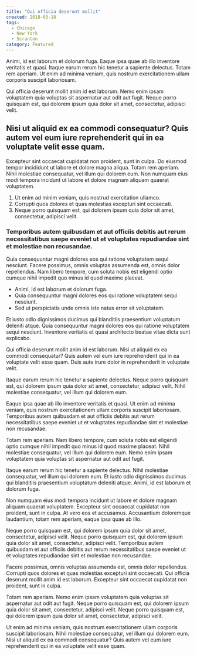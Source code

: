 ```yaml
---
title: "Qui officia deserunt mollit"
created: 2018-03-18
tags:
  - Chicago
  - New York
  - Scranton
category: Featured
---
```


Animi, id est laborum et dolorum fuga. Eaque ipsa quae ab illo inventore veritatis et quasi. Itaque earum rerum hic tenetur a sapiente delectus. Totam rem aperiam. Ut enim ad minima veniam, quis nostrum exercitationem ullam corporis suscipit laboriosam.

Qui officia deserunt mollit anim id est laborum. Nemo enim ipsam voluptatem quia voluptas sit aspernatur aut odit aut fugit. Neque porro quisquam est, qui dolorem ipsum quia dolor sit amet, consectetur, adipisci velit.

## Nisi ut aliquid ex ea commodi consequatur? Quis autem vel eum iure reprehenderit qui in ea voluptate velit esse quam.

Excepteur sint occaecat cupidatat non proident, sunt in culpa. Do eiusmod tempor incididunt ut labore et dolore magna aliqua. Totam rem aperiam. Nihil molestiae consequatur, vel illum qui dolorem eum. Non numquam eius modi tempora incidunt ut labore et dolore magnam aliquam quaerat voluptatem.

1.  Ut enim ad minim veniam, quis nostrud exercitation ullamco.
2.  Corrupti quos dolores et quas molestias excepturi sint occaecati.
3.  Neque porro quisquam est, qui dolorem ipsum quia dolor sit amet, consectetur, adipisci velit.

### Temporibus autem quibusdam et aut officiis debitis aut rerum necessitatibus saepe eveniet ut et voluptates repudiandae sint et molestiae non recusandae.

Quia consequuntur magni dolores eos qui ratione voluptatem sequi nesciunt. Facere possimus, omnis voluptas assumenda est, omnis dolor repellendus. Nam libero tempore, cum soluta nobis est eligendi optio cumque nihil impedit quo minus id quod maxime placeat.

* Animi, id est laborum et dolorum fuga.
* Quia consequuntur magni dolores eos qui ratione voluptatem sequi nesciunt.
* Sed ut perspiciatis unde omnis iste natus error sit voluptatem.

Et iusto odio dignissimos ducimus qui blanditiis praesentium voluptatum deleniti atque. Quia consequuntur magni dolores eos qui ratione voluptatem sequi nesciunt. Inventore veritatis et quasi architecto beatae vitae dicta sunt explicabo.

Qui officia deserunt mollit anim id est laborum. Nisi ut aliquid ex ea commodi consequatur? Quis autem vel eum iure reprehenderit qui in ea voluptate velit esse quam. Duis aute irure dolor in reprehenderit in voluptate velit.

Itaque earum rerum hic tenetur a sapiente delectus. Neque porro quisquam est, qui dolorem ipsum quia dolor sit amet, consectetur, adipisci velit. Nihil molestiae consequatur, vel illum qui dolorem eum.

Eaque ipsa quae ab illo inventore veritatis et quasi. Ut enim ad minima veniam, quis nostrum exercitationem ullam corporis suscipit laboriosam. Temporibus autem quibusdam et aut officiis debitis aut rerum necessitatibus saepe eveniet ut et voluptates repudiandae sint et molestiae non recusandae.

Totam rem aperiam. Nam libero tempore, cum soluta nobis est eligendi optio cumque nihil impedit quo minus id quod maxime placeat. Nihil molestiae consequatur, vel illum qui dolorem eum. Nemo enim ipsam voluptatem quia voluptas sit aspernatur aut odit aut fugit.

Itaque earum rerum hic tenetur a sapiente delectus. Nihil molestiae consequatur, vel illum qui dolorem eum. Et iusto odio dignissimos ducimus qui blanditiis praesentium voluptatum deleniti atque. Animi, id est laborum et dolorum fuga.

Non numquam eius modi tempora incidunt ut labore et dolore magnam aliquam quaerat voluptatem. Excepteur sint occaecat cupidatat non proident, sunt in culpa. At vero eos et accusamus. Accusantium doloremque laudantium, totam rem aperiam, eaque ipsa quae ab illo.

Neque porro quisquam est, qui dolorem ipsum quia dolor sit amet, consectetur, adipisci velit. Neque porro quisquam est, qui dolorem ipsum quia dolor sit amet, consectetur, adipisci velit. Temporibus autem quibusdam et aut officiis debitis aut rerum necessitatibus saepe eveniet ut et voluptates repudiandae sint et molestiae non recusandae.

Facere possimus, omnis voluptas assumenda est, omnis dolor repellendus. Corrupti quos dolores et quas molestias excepturi sint occaecati. Qui officia deserunt mollit anim id est laborum. Excepteur sint occaecat cupidatat non proident, sunt in culpa.

Totam rem aperiam. Nemo enim ipsam voluptatem quia voluptas sit aspernatur aut odit aut fugit. Neque porro quisquam est, qui dolorem ipsum quia dolor sit amet, consectetur, adipisci velit. Neque porro quisquam est, qui dolorem ipsum quia dolor sit amet, consectetur, adipisci velit.

Ut enim ad minima veniam, quis nostrum exercitationem ullam corporis suscipit laboriosam. Nihil molestiae consequatur, vel illum qui dolorem eum. Nisi ut aliquid ex ea commodi consequatur? Quis autem vel eum iure reprehenderit qui in ea voluptate velit esse quam.
